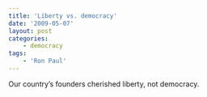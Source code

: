 ```yaml
---
title: 'Liberty vs. democracy'
date: '2009-05-07'
layout: post
categories:
    - democracy
tags:
    - 'Ron Paul'
---
```


Our country’s founders cherished liberty, not democracy.
